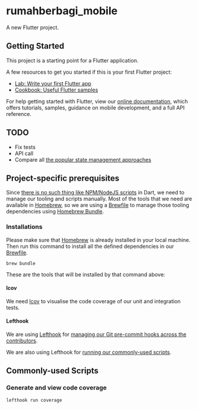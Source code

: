 # rumahberbagi_mobile

A new Flutter project.

## Getting Started

This project is a starting point for a Flutter application.

A few resources to get you started if this is your first Flutter project:

- [Lab: Write your first Flutter app](https://flutter.dev/docs/get-started/codelab)
- [Cookbook: Useful Flutter samples](https://flutter.dev/docs/cookbook)

For help getting started with Flutter, view our
[online documentation](https://flutter.dev/docs), which offers tutorials,
samples, guidance on mobile development, and a full API reference.

## TODO

- Fix tests
- API call
- Compare all [the popular state management approaches](https://flutter.dev/docs/development/data-and-backend/state-mgmt/options)

## Project-specific prerequisites

Since [there is no such thing like NPM/NodeJS scripts](https://stackoverflow.com/a/49769659/3187014) in Dart, we need to manage our tooling and scripts manually. Most of the tools that we need are available in [Homebrew](https://brew.sh), so we are using a [Brewfile](https://thoughtbot.com/blog/brewfile-a-gemfile-but-for-homebrew) to manage those tooling dependencies using [Homebrew Bundle](https://github.com/Homebrew/homebrew-bundle).

### Installations

Please make sure that [Homebrew](https://brew.sh) is already installed in your local machine. Then run this command to install all the defined dependencies in our [Brewfile](./Brewfile).

```shell
brew bundle
```

These are the tools that will be installed by that command above:

#### lcov

We need [lcov](http://ltp.sourceforge.net/coverage/lcov.php) to visualise the code coverage of our unit and integration tests.

#### Lefthook

We are using [Lefthook](https://github.com/evilmartians/lefthook) for [managing our Git pre-commit hooks across the contributors](https://blog.devgenius.io/easy-git-hooks-for-flutter-f2927cbbcfd4).

We are also using Lefthook for [running our commonly-used scripts](https://github.com/evilmartians/lefthook/blob/master/docs/full_guide.md#run-githook-group-directly).

## Commonly-used Scripts

### Generate and view code coverage

```shell
lefthook run coverage
```
